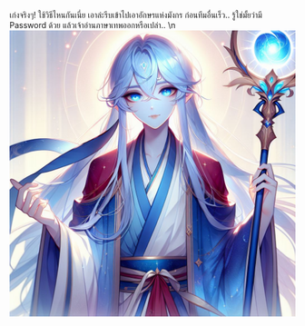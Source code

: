 เก่งจริงๆ! ใช้วิธีไหนกันเนี่ย เอาล่ะรีบเข้าไปเอาอักษรแห่งมังกร ก่อนทีมอื่นเร็ว.. รู้ใช่มั้ยว่ามี Password ด้วย แล้วเจ้าอ่านภาษาเทพออกหรือเปล่า.. \n ![Whis](../../../../../../../../../assets/images/g1.png)
